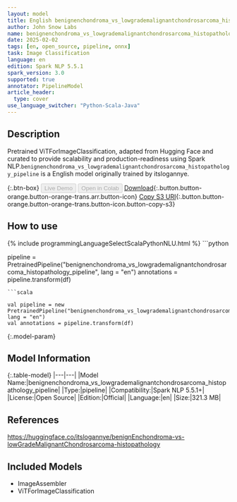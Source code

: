```yaml
---
layout: model
title: English benignenchondroma_vs_lowgrademalignantchondrosarcoma_histopathology_pipeline pipeline ViTForImageClassification from itslogannye
author: John Snow Labs
name: benignenchondroma_vs_lowgrademalignantchondrosarcoma_histopathology_pipeline
date: 2025-02-02
tags: [en, open_source, pipeline, onnx]
task: Image Classification
language: en
edition: Spark NLP 5.5.1
spark_version: 3.0
supported: true
annotator: PipelineModel
article_header:
  type: cover
use_language_switcher: "Python-Scala-Java"
---
```


## Description

Pretrained ViTForImageClassification, adapted from Hugging Face and curated to provide scalability and production-readiness using Spark NLP.`benignenchondroma_vs_lowgrademalignantchondrosarcoma_histopathology_pipeline` is a English model originally trained by itslogannye.

{:.btn-box}
<button class="button button-orange" disabled>Live Demo</button>
<button class="button button-orange" disabled>Open in Colab</button>
[Download](https://s3.amazonaws.com/auxdata.johnsnowlabs.com/public/models/benignenchondroma_vs_lowgrademalignantchondrosarcoma_histopathology_pipeline_en_5.5.1_3.0_1738508056906.zip){:.button.button-orange.button-orange-trans.arr.button-icon}
[Copy S3 URI](s3://auxdata.johnsnowlabs.com/public/models/benignenchondroma_vs_lowgrademalignantchondrosarcoma_histopathology_pipeline_en_5.5.1_3.0_1738508056906.zip){:.button.button-orange.button-orange-trans.button-icon.button-copy-s3}

## How to use



<div class="tabs-box" markdown="1">
{% include programmingLanguageSelectScalaPythonNLU.html %}
```python

pipeline = PretrainedPipeline("benignenchondroma_vs_lowgrademalignantchondrosarcoma_histopathology_pipeline", lang = "en")
annotations =  pipeline.transform(df)   

```
```scala

val pipeline = new PretrainedPipeline("benignenchondroma_vs_lowgrademalignantchondrosarcoma_histopathology_pipeline", lang = "en")
val annotations = pipeline.transform(df)

```
</div>

{:.model-param}
## Model Information

{:.table-model}
|---|---|
|Model Name:|benignenchondroma_vs_lowgrademalignantchondrosarcoma_histopathology_pipeline|
|Type:|pipeline|
|Compatibility:|Spark NLP 5.5.1+|
|License:|Open Source|
|Edition:|Official|
|Language:|en|
|Size:|321.3 MB|

## References

https://huggingface.co/itslogannye/benignEnchondroma-vs-lowGradeMalignantChondrosarcoma-histopathology

## Included Models

- ImageAssembler
- ViTForImageClassification